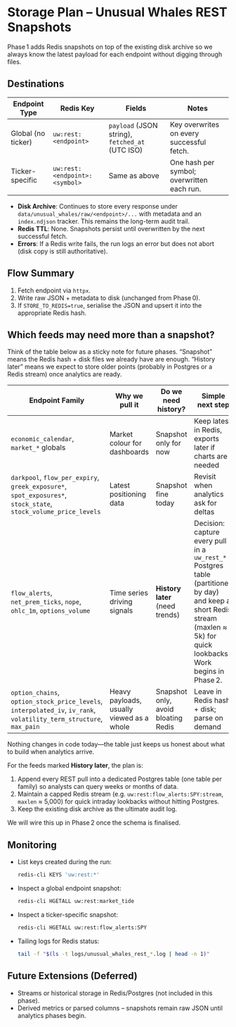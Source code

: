 # Storage Plan – Unusual Whales REST Snapshots

Phase 1 adds Redis snapshots on top of the existing disk archive so we always know the latest payload for each endpoint without digging through files.

## Destinations

| Endpoint Type | Redis Key | Fields | Notes |
|---------------|-----------|--------|-------|
| Global (no ticker) | `uw:rest:<endpoint>` | `payload` (JSON string), `fetched_at` (UTC ISO) | Key overwrites on every successful fetch. |
| Ticker-specific | `uw:rest:<endpoint>:<symbol>` | Same as above | One hash per symbol; overwritten each run. |

- **Disk Archive**: Continues to store every response under `data/unusual_whales/raw/<endpoint>/...` with metadata and an `index.ndjson` tracker. This remains the long-term audit trail.
- **Redis TTL**: None. Snapshots persist until overwritten by the next successful fetch.
- **Errors**: If a Redis write fails, the run logs an error but does not abort (disk copy is still authoritative).

## Flow Summary

1. Fetch endpoint via `httpx`.
2. Write raw JSON + metadata to disk (unchanged from Phase 0).
3. If `STORE_TO_REDIS=true`, serialise the JSON and upsert it into the appropriate Redis hash.

## Which feeds may need more than a snapshot?

Think of the table below as a sticky note for future phases. “Snapshot” means the Redis hash + disk files we already have are enough. “History later” means we expect to store older points (probably in Postgres or a Redis stream) once analytics are ready.

| Endpoint Family | Why we pull it | Do we need history? | Simple next step |
|-----------------|----------------|---------------------|------------------|
| `economic_calendar`, `market_*` globals | Market colour for dashboards | Snapshot only for now | Keep latest in Redis, exports later if charts are needed |
| `darkpool`, `flow_per_expiry`, `greek_exposure*`, `spot_exposures*`, `stock_state`, `stock_volume_price_levels` | Latest positioning data | Snapshot fine today | Revisit when analytics ask for deltas |
| `flow_alerts`, `net_prem_ticks`, `nope`, `ohlc_1m`, `options_volume` | Time series driving signals | **History later** (need trends) | Decision: capture every pull in a `uw_rest_*` Postgres table (partitioned by day) and keep a short Redis stream (maxlen ≈ 5k) for quick lookbacks. Work begins in Phase 2. |
| `option_chains`, `option_stock_price_levels`, `interpolated_iv`, `iv_rank`, `volatility_term_structure`, `max_pain` | Heavy payloads, usually viewed as a whole | Snapshot only, avoid bloating Redis | Leave in Redis hash + disk; parse on demand |

Nothing changes in code today—the table just keeps us honest about what to build when analytics arrive.

For the feeds marked **History later**, the plan is:

1. Append every REST pull into a dedicated Postgres table (one table per family) so analysts can query weeks or months of data.
2. Maintain a capped Redis stream (e.g. `uw:rest:flow_alerts:SPY:stream`, `maxlen` ≈ 5,000) for quick intraday lookbacks without hitting Postgres.
3. Keep the existing disk archive as the ultimate audit log.

We will wire this up in Phase 2 once the schema is finalised.

## Monitoring

- List keys created during the run:

  ```bash
  redis-cli KEYS 'uw:rest:*'
  ```

- Inspect a global endpoint snapshot:

  ```bash
  redis-cli HGETALL uw:rest:market_tide
  ```

- Inspect a ticker-specific snapshot:

  ```bash
  redis-cli HGETALL uw:rest:flow_alerts:SPY
  ```

- Tailing logs for Redis status:

  ```bash
  tail -f "$(ls -t logs/unusual_whales_rest_*.log | head -n 1)"
  ```

## Future Extensions (Deferred)

- Streams or historical storage in Redis/Postgres (not included in this phase).
- Derived metrics or parsed columns – snapshots remain raw JSON until analytics phases begin.
